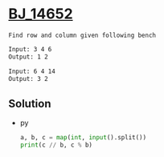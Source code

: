 # [BJ_14652](https://acmicpc.net/problem/14652)

```en
Find row and column given following bench
```

```txt
Input: 3 4 6
Output: 1 2

Input: 6 4 14
Output: 3 2
```

## Solution

* py

  ```py
  a, b, c = map(int, input().split())
  print(c // b, c % b)
  ```
